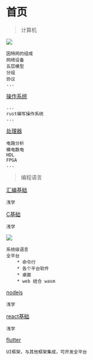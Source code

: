 # 首页
> 计算机

[![](https://shields.io/badge/-%E7%BD%91%E7%BB%9C-blueviolet?logo=reverbNation)](network/guide)
```text
因特网的组成
网络设备
五层模型
分组
协议
...
```

[操作系统](os/guide)
```text
...
rust编写操作系统
...
```

[处理器](processor/guide)
```text
电路分析
模电数电
HDL
FPGA
...
```

> 编程语言

[汇编基础](assembly-basis/guide)
```text
浅学
```

[C基础](c-basis/guide)
```text
浅学
```

[![](https://shields.io/badge/-Rust-blueviolet?logo=reverbNation)](rust/guide)
```text
系统级语言
全平台
    * 命令行
    * 各个平台软件
    * 桌面
    * web 结合 wasm
```

[nodejs](nodejs/guide)
```text
浅学
```

[react基础](react-basis/guide)
```text
浅学
```

[flutter](flutter/guide)
```text
UI框架，与其他框架集成，可开发全平台
```